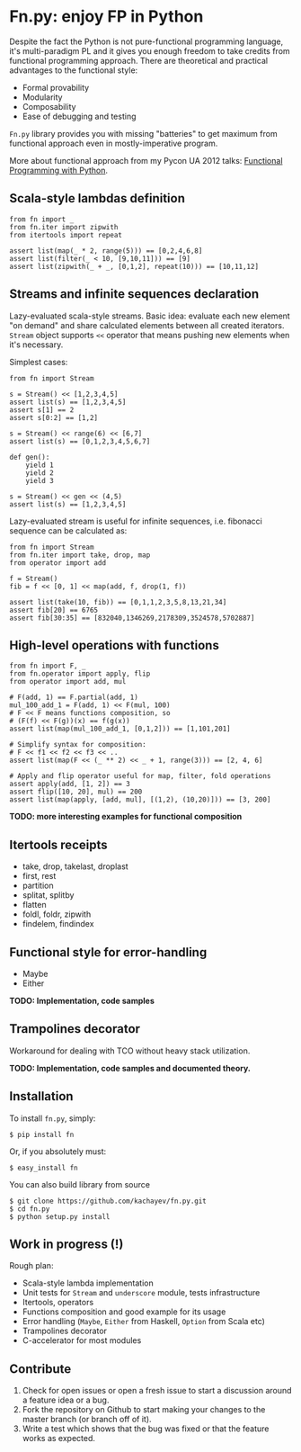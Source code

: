 # Fn.py: enjoy FP in Python

Despite the fact the Python is not pure-functional programming language, it's multi-paradigm PL and it gives you enough freedom to take credits from functional programming approach. There are theoretical and practical advantages to the functional style:

* Formal provability
* Modularity
* Composability
* Ease of debugging and testing

`Fn.py` library provides you with missing "batteries" to get maximum from functional approach even in mostly-imperative program.

More about functional approach from my Pycon UA 2012 talks: [Functional Programming with Python](http://ua.pycon.org/static/talks/kachayev/#/).

## Scala-style lambdas definition


    from fn import _
    from fn.iter import zipwith
    from itertools import repeat

    assert list(map(_ * 2, range(5))) == [0,2,4,6,8]
    assert list(filter(_ < 10, [9,10,11])) == [9]
    assert list(zipwith(_ + _, [0,1,2], repeat(10))) == [10,11,12]


## Streams and infinite sequences declaration

Lazy-evaluated scala-style streams. Basic idea: evaluate each new element "on demand" and share calculated elements between all created iterators. `Stream` object supports `<<` operator that means pushing new elements when it's necessary.

Simplest cases:

    from fn import Stream
    
    s = Stream() << [1,2,3,4,5]
    assert list(s) == [1,2,3,4,5]
    assert s[1] == 2
    assert s[0:2] == [1,2]

    s = Stream() << range(6) << [6,7]
    assert list(s) == [0,1,2,3,4,5,6,7]

    def gen():
        yield 1
        yield 2
        yield 3
    
    s = Stream() << gen << (4,5)
    assert list(s) == [1,2,3,4,5]

Lazy-evaluated stream is useful for infinite sequences, i.e. fibonacci sequence can be calculated as:

    from fn import Stream
    from fn.iter import take, drop, map
    from operator import add

    f = Stream()
    fib = f << [0, 1] << map(add, f, drop(1, f))

    assert list(take(10, fib)) == [0,1,1,2,3,5,8,13,21,34]
    assert fib[20] == 6765
    assert fib[30:35] == [832040,1346269,2178309,3524578,5702887]


## High-level operations with functions

    from fn import F, _
    from fn.operator import apply, flip
    from operator import add, mul

    # F(add, 1) == F.partial(add, 1)
    mul_100_add_1 = F(add, 1) << F(mul, 100)
    # F << F means functions composition, so
    # (F(f) << F(g))(x) == f(g(x))
    assert list(map(mul_100_add_1, [0,1,2])) == [1,101,201]

    # Simplify syntax for composition:
    # F << f1 << f2 << f3 << ..
    assert list(map(F << (_ ** 2) << _ + 1, range(3))) == [2, 4, 6]

	# Apply and flip operator useful for map, filter, fold operations    
	assert apply(add, [1, 2]) == 3
	assert flip([10, 20], mul) == 200
	assert list(map(apply, [add, mul], [(1,2), (10,20)])) == [3, 200]

__TODO: more interesting examples for functional composition__

## Itertools receipts

* take, drop, takelast, droplast
* first, rest
* partition
* splitat, splitby
* flatten
* foldl, foldr, zipwith
* findelem, findindex

## Functional style for error-handling

* Maybe
* Either

__TODO: Implementation, code samples__

## Trampolines decorator

Workaround for dealing with TCO without heavy stack utilization.

__TODO: Implementation, code samples and documented theory.__

## Installation

To install `fn.py`, simply:

    $ pip install fn

Or, if you absolutely must:

    $ easy_install fn

You can also build library from source

    $ git clone https://github.com/kachayev/fn.py.git
    $ cd fn.py
    $ python setup.py install

## Work in progress (!)

Rough plan: 

* Scala-style lambda implementation
* Unit tests for `Stream` and `underscore` module, tests infrastructure
* Itertools, operators
* Functions composition and good example for its usage
* Error handling (`Maybe`, `Either` from Haskell, `Option` from Scala etc)
* Trampolines decorator
* C-accelerator for most modules

## Contribute

1. Check for open issues or open a fresh issue to start a discussion around a feature idea or a bug.
2. Fork the repository on Github to start making your changes to the master branch (or branch off of it).
3. Write a test which shows that the bug was fixed or that the feature works as expected.
